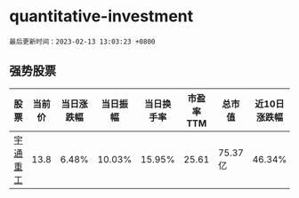 # quantitative-investment

`最后更新时间：2023-02-13 13:03:23 +0800`

## 强势股票

|股票|当前价|当日涨跌幅|当日振幅|当日换手率|市盈率TTM|总市值|近10日涨跌幅|
|----|----|----|----|----|----|----|----|
|[宇通重工](https://xueqiu.com/S/SH600817)|13.8|6.48%|10.03%|15.95%|25.61|75.37亿|46.34%|
